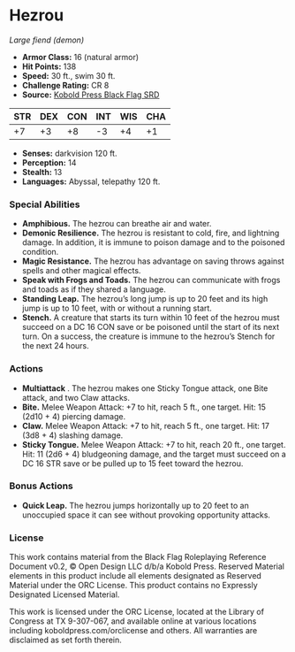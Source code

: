 # Hezrou

*Large fiend (demon)*

- **Armor Class:** 16 (natural armor)
- **Hit Points:** 138
- **Speed:** 30 ft., swim 30 ft.
- **Challenge Rating:** CR 8
- **Source:** [Kobold Press Black Flag SRD](https://koboldpress.com/black-flag-roleplaying/)

| STR | DEX | CON | INT | WIS | CHA |
| --- | --- | --- | --- | --- | --- |
| +7 | +3 | +8 | -3 | +4 | +1 |

- **Senses:** darkvision 120 ft.
- **Perception:** 14
- **Stealth:** 13
- **Languages:** Abyssal, telepathy 120 ft.

### Special Abilities

- **Amphibious.** The hezrou can breathe air and water.
- **Demonic Resilience.** The hezrou is resistant to cold, fire, and lightning damage. In addition, it is immune to poison damage and to the poisoned condition.
- **Magic Resistance.** The hezrou has advantage on saving throws against spells and other magical effects.
- **Speak with Frogs and Toads.** The hezrou can communicate with frogs and toads as if they shared a language.
- **Standing Leap.** The hezrou’s long jump is up to 20 feet and its high jump is up to 10 feet, with or without a running start.
- **Stench.** A creature that starts its turn within 10 feet of the hezrou must succeed on a DC 16 CON save or be poisoned until the start of its next turn. On a success, the creature is immune to the hezrou’s Stench for the next 24 hours.

### Actions

- **Multiattack** . The hezrou makes one Sticky Tongue attack, one Bite attack, and two Claw attacks.
- **Bite.** Melee Weapon Attack: +7 to hit, reach 5 ft., one target. Hit: 15 (2d10 + 4) piercing damage.
- **Claw.** Melee Weapon Attack: +7 to hit, reach 5 ft., one target. Hit: 17 (3d8 + 4) slashing damage.
- **Sticky Tongue.** Melee Weapon Attack: +7 to hit, reach 20 ft., one target. Hit: 11 (2d6 + 4) bludgeoning damage, and the target must succeed on a DC 16 STR save or be pulled up to 15 feet toward the hezrou.

### Bonus Actions

- **Quick Leap.** The hezrou jumps horizontally up to 20 feet to an unoccupied space it can see without provoking opportunity attacks.

### License

This work contains material from the Black Flag Roleplaying Reference Document v0.2, © Open Design LLC d/b/a Kobold Press. Reserved Material elements in this product include all elements designated as Reserved Material under the ORC License. This product contains no Expressly Designated Licensed Material.

This work is licensed under the ORC License, located at the Library of Congress at TX 9-307-067, and available online at various locations including koboldpress.com/orclicense and others. All warranties are disclaimed as set forth therein.

